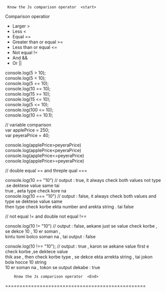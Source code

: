 
     Know the Js comparison operator  <start>

 Comparison operatior 
 *   Larger >
 *   Less <
 *   Equal ==
 *   Greater than or equal >=
 *   Less than  or equal <=
 *   Not equal !=
 *   And &&
 *   Or ||

console.log(5 > 10); <br>
console.log(5 < 10);<br>
console.log(5 == 10);<br>
console.log(10 == 10);<br>
console.log(15 >= 10);<br>
console.log(15 <= 10);<br>
console.log(5 <= 10);<br>
console.log(100 <= 10);<br>
console.log(10 == 10.1);<br>


// variable comparison  <br>
var applePrice = 250;<br>
var peyeraPrice = 40;<br>

console.log(applePrice>peyeraPrice)<br>
console.log(applePrice<peyeraPrice)<br>
console.log(applePrice<=peyeraPrice)<br>
console.log(applePrice>=peyeraPrice)<br>

// double equal == and threple qual ===<br>

console.log(10 == "10") // output : true, it always check both values not type .se dektese value same tai<br> true , aeta type check kore na<br>
console.log(10 === "10") // output : false, it always check both values and type  se dektese value same<br> then type check korbe ekta number and arekta string . tai false<br>


// not equal != and double not equal  !==<br>

console.log(10 != "10") // output : false,  aekane just se value check korbe , se dekce 10 , 10 er soman ,<br> kintu tomi bolco soman na , tai output : false<br>

console.log(10 !== "10"); // output : true , karon se aekane value first e check korbe ,se dektece value<br> thik ase , then check korbe type , se dekce ekta arrekta string , tai jokon bola hocce 10 string <br>10 er soman na , tokon se output dekabe : true<br>

        Know the Js comparison operator  <End>
=================================================

